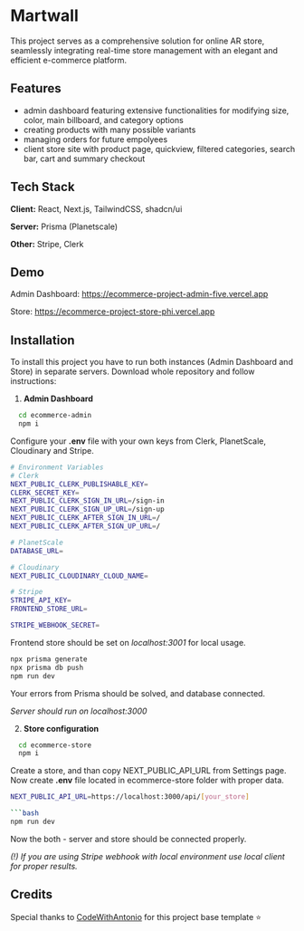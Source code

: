 
# Martwall



This project serves as a comprehensive solution for online AR store, seamlessly integrating real-time store management with an elegant and efficient e-commerce platform.


## Features

- admin dashboard featuring extensive functionalities for modifying size, color, main billboard, and category options
- creating products with many possible variants
- managing orders for future empolyees
- client store site with product page, quickview, filtered categories, search bar, cart and summary checkout


## Tech Stack

**Client:** React, Next.js, TailwindCSS, shadcn/ui

**Server:** Prisma (Planetscale)

**Other:** Stripe, Clerk

## Demo

Admin Dashboard: https://ecommerce-project-admin-five.vercel.app

Store: https://ecommerce-project-store-phi.vercel.app


## Installation

To install this project you have to run both instances (Admin Dashboard and Store) in separate servers. Download whole repository and follow instructions:

1. **Admin Dashboard**
```bash
  cd ecommerce-admin 
  npm i
```


Configure your **.env** file with your own keys from Clerk, PlanetScale, Cloudinary and Stripe.

```bash
# Environment Variables
# Clerk
NEXT_PUBLIC_CLERK_PUBLISHABLE_KEY=
CLERK_SECRET_KEY=
NEXT_PUBLIC_CLERK_SIGN_IN_URL=/sign-in
NEXT_PUBLIC_CLERK_SIGN_UP_URL=/sign-up
NEXT_PUBLIC_CLERK_AFTER_SIGN_IN_URL=/
NEXT_PUBLIC_CLERK_AFTER_SIGN_UP_URL=/

# PlanetScale
DATABASE_URL=

# Cloudinary
NEXT_PUBLIC_CLOUDINARY_CLOUD_NAME=

# Stripe
STRIPE_API_KEY=
FRONTEND_STORE_URL=

STRIPE_WEBHOOK_SECRET=
```
Frontend store should be set on *localhost:3001* for local usage.
```bash
npx prisma generate
npx prisma db push
npm run dev
```
Your errors from Prisma should be solved, and database connected.

*Server should run on localhost:3000*

2. **Store configuration**
```bash
  cd ecommerce-store
  npm i
```
Create a store, and than copy NEXT_PUBLIC_API_URL from Settings page.
Now create **.env** file located in ecommerce-store folder with proper data.
```bash
NEXT_PUBLIC_API_URL=https://localhost:3000/api/[your_store]

```bash
npm run dev
```
Now the both - server and store should be connected properly.

*(!) If you are using Stripe webhook with local environment use local client for proper results.*



## Credits

Special thanks to [CodeWithAntonio](https://github.com/AntonioErdeljac) for this project base template :star: 
